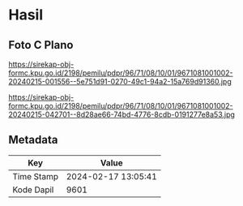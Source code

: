 # Hasil

## Foto C Plano

https://sirekap-obj-formc.kpu.go.id/2198/pemilu/pdpr/96/71/08/10/01/9671081001002-20240215-001556--5e751d91-0270-49c1-94a2-15a769d91360.jpg

https://sirekap-obj-formc.kpu.go.id/2198/pemilu/pdpr/96/71/08/10/01/9671081001002-20240215-042701--8d28ae66-74bd-4776-8cdb-0191277e8a53.jpg


## Metadata

| Key        | Value               |
| ---------- | ------------------- |
| Time Stamp | 2024-02-17 13:05:41 |
| Kode Dapil | 9601                |



